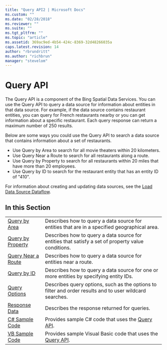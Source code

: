 ```yaml
---
title: "Query API2 | Microsoft Docs"
ms.custom: ""
ms.date: "02/28/2018"
ms.reviewer: ""
ms.suite: ""
ms.tgt_pltfrm: ""
ms.topic: "article"
ms.assetid: 369ac9ed-4b54-424c-8369-32d48266035a
caps.latest.revision: 14
author: "rbrundritt"
ms.author: "richbrun"
manager: "stevelom"
---
```

# Query API
The Query API is a component of the Bing Spatial Data Services. You can use the Query API to query a data source for information about entities in that data source. For example, if the data source contains restaurant entities, you can query for French restaurants nearby or you can get information about a specific restaurant. Each query response can return a maximum number of 250 results.  
  
 Below are some ways you could use the Query API to search a data source that contains information about a set of restaurants.  
  
-   Use Query by Area to search for all movie theaters within 20 kilometers.    
-   Use Query Near a Route to search for all restaurants along a route.    
-   Use Query by Property to search for all restaurants within 20 miles that have more than 20 employees.    
-   Use Query by ID to search for the restaurant entity that has an entity ID of "410".  
  
 For information about creating and updating data sources, see the [Load Data Source Dataflow](../spatial-data-services/load-data-source-dataflow.md).  
  
## In this Section  
  
|||  
|-|-|  
|[Query by Area](../spatial-data-services/query-by-area.md)|Describes how to query a data source for entities that are in a specified geographical area.|  
|[Query by Property](../spatial-data-services/query-by-property.md)|Describes how to query a data source for entities that satisfy a set of property value conditions.|  
|[Query Near a Route](../spatial-data-services/query-near-a-route.md)|Describes how to query a data source for entities near a route.|  
|[Query by ID](../spatial-data-services/query-by-id.md)|Describes how to query a data source for one or more entities by specifying entity IDs.|  
|[Query Options](../spatial-data-services/query-options.md)|Describes query options, such as the options to filter and order results and to user wildcard searches.|  
|[Response Data](../spatial-data-services/query-response-description.md)|Describes the response returned for queries.|  
|[C# Sample Code](../spatial-data-services/query-api-sample-code-csharp.md)|Provides sample C# code that uses the [Query API](../spatial-data-services/query-api.md).|  
|[VB Sample Code](../spatial-data-services/query-api-sample-code-vb.md)|Provides sample Visual Basic code that uses the [Query API](../spatial-data-services/query-api.md).|